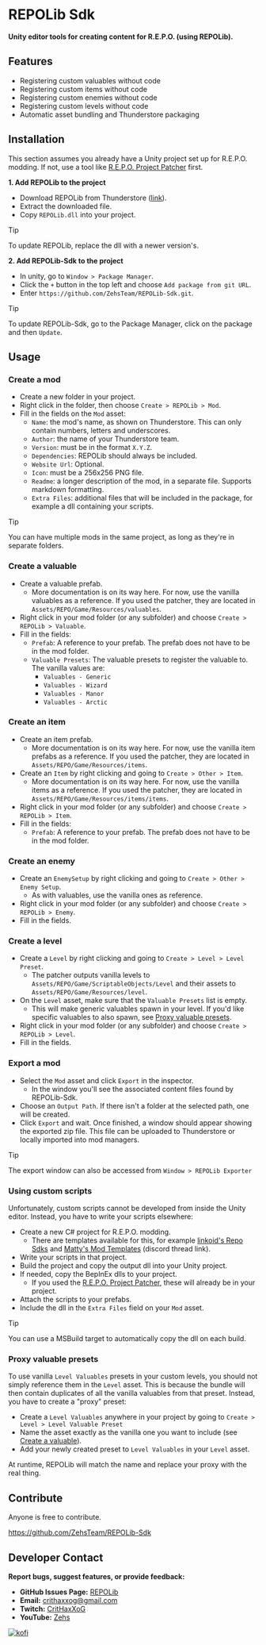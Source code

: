 # REPOLib Sdk

**Unity editor tools for creating content for R.E.P.O. (using REPOLib).**

## Features

- Registering custom valuables without code
- Registering custom items without code
- Registering custom enemies without code
- Registering custom levels without code
- Automatic asset bundling and Thunderstore packaging

## Installation

This section assumes you already have a Unity project set up for R.E.P.O. modding.
If not, use a tool like [R.E.P.O. Project Patcher](https://github.com/Kesomannen/unity-repo-project-patcher) first.

**1. Add REPOLib to the project**

- Download REPOLib from Thunderstore ([link](https://thunderstore.io/c/repo/p/Zehs/REPOLib/)).
- Extract the downloaded file.
- Copy `REPOLib.dll` into your project.

> [!TIP]
> To update REPOLib, replace the dll with a newer version's.

**2. Add REPOLib-Sdk to the project**

- In unity, go to `Window > Package Manager`.
- Click the `+` button in the top left and choose `Add package from git URL`.
- Enter `https://github.com/ZehsTeam/REPOLib-Sdk.git`.

> [!TIP]
> To update REPOLib-Sdk, go to the Package Manager, click on the package and then `Update`.

## Usage

### Create a mod

- Create a new folder in your project.
- Right click in the folder, then choose `Create > REPOLib > Mod`.
- Fill in the fields on the `Mod` asset:
  - `Name`: the mod's name, as shown on Thunderstore. This can only contain numbers, letters and underscores.
  - `Author`: the name of your Thunderstore team.
  - `Version`: must be in the format `X.Y.Z`.
  - `Dependencies`: REPOLib should always be included.
  - `Website Url`: Optional.
  - `Icon`: must be a 256x256 PNG file.
  - `Readme`: a longer description of the mod, in a separate file. Supports markdown formatting.
  - `Extra Files`: additional files that will be included in the package, for example a dll containing your scripts.

> [!TIP]
> You can have multiple mods in the same project, as long as they're in separate folders.

### Create a valuable

- Create a valuable prefab.
  - More documentation is on its way here. For now, use the vanilla valuables as a reference. If you used the patcher, they are located in `Assets/REPO/Game/Resources/valuables`.
- Right click in your mod folder (or any subfolder) and choose `Create > REPOLib > Valuable`.
- Fill in the fields:
  - `Prefab`: A reference to your prefab. The prefab does not have to be in the mod folder.
  - `Valuable Presets`: The valuable presets to register the valuable to. The vanilla values are:
    - `Valuables - Generic`
    - `Valuables - Wizard`
    - `Valuables - Manor`
    - `Valuables - Arctic`

### Create an item
- Create an item prefab.
  - More documentation is on its way here. For now, use the vanilla item prefabs as a reference. If you used the patcher, they are located in `Assets/REPO/Game/Resources/items`.
- Create an `Item` by right clicking and going to `Create > Other > Item`.
  - More documentation is on its way here. For now, use the vanilla items as a reference. If you used the patcher, they are located in `Assets/REPO/Game/Resources/items/items`.
- Right click in your mod folder (or any subfolder) and choose `Create > REPOLib > Item`.
- Fill in the fields:
  - `Prefab`: A reference to your prefab. The prefab does not have to be in the mod folder.

### Create an enemy

- Create an `EnemySetup` by right clicking and going to `Create > Other > Enemy Setup`.
  - As with valuables, use the vanilla ones as reference.
- Right click in your mod folder (or any subfolder) and choose `Create > REPOLib > Enemy`.
- Fill in the fields.

### Create a level

- Create a `Level` by right clicking and going to `Create > Level > Level Preset`.
  - The patcher outputs vanilla levels to `Assets/REPO/Game/ScriptableObjects/Level` and their assets to `Assets/REPO/Game/Resources/level`.
- On the `Level` asset, make sure that the `Valuable Presets` list is empty.
  - This will make generic valuables spawn in your level. If you'd like specific valuables to also spawn, see [Proxy valuable presets](#proxy-valuable-presets).
- Right click in your mod folder (or any subfolder) and choose `Create > REPOLib > Level`.
- Fill in the fields.

### Export a mod

- Select the `Mod` asset and click `Export` in the inspector.
  - In the window you'll see the associated content files found by REPOLib-Sdk.
- Choose an `Output Path`. If there isn't a folder at the selected path, one will be created.
- Click `Export` and wait. Once finished, a window should appear showing the exported zip file. This file can be uploaded to Thunderstore or locally imported into mod managers.

> [!TIP]
> The export window can also be accessed from `Window > REPOLib Exporter`

### Using custom scripts

Unfortunately, custom scripts cannot be developed from inside the Unity editor. Instead, you have to write your scripts elsewhere:

- Create a new C# project for R.E.P.O. modding.
  - There are templates available for this, for example [linkoid's Repo Sdks](https://github.com/linkoid/Repo.Sdks) and [Matty's Mod Templates](https://discord.com/channels/1344557689979670578/1348716513410027601) (discord thread link).
- Write your scripts in that project.
- Build the project and copy the output dll into your Unity project.
- If needed, copy the BepInEx dlls to your project.
  - If you used the [R.E.P.O. Project Patcher](https://github.com/Kesomannen/unity-repo-project-patcher), these will already be in your project.
- Attach the scripts to your prefabs.
- Include the dll in the `Extra Files` field on your `Mod` asset.

> [!TIP]
> You can use a MSBuild target to automatically copy the dll on each build.

### Proxy valuable presets

To use vanilla `Level Valuables` presets in your custom levels, you should not simply reference them in the `Level` asset. This is because the bundle will then contain duplicates of all the vanilla valuables from that preset. Instead, you have to create a "proxy" preset:

- Create a `Level Valuables` anywhere in your project by going to `Create > Level > Level Valuable Preset`
- Name the asset exactly as the vanilla one you want to include (see [Create a valuable](#create-a-valuable)).
- Add your newly created preset to `Level Valuables` in your `Level` asset.

At runtime, REPOLib will match the name and replace your proxy with the real thing.

## Contribute

Anyone is free to contribute.

https://github.com/ZehsTeam/REPOLib-Sdk

## Developer Contact
**Report bugs, suggest features, or provide feedback:**
- **GitHub Issues Page:** [REPOLib](https://github.com/ZehsTeam/REPOLib/issues)
- **Email:** crithaxxog@gmail.com
- **Twitch:** [CritHaxXoG](https://www.twitch.tv/crithaxxog)
- **YouTube:** [Zehs](https://www.youtube.com/channel/UCb4VEkc-_im0h8DKXlwmIAA)

[![kofi](https://i.imgur.com/jzwECeF.png)](https://ko-fi.com/zehsteam)
